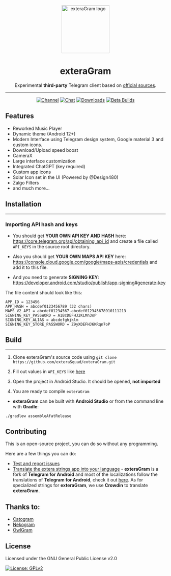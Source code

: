 
  
<div align="center">

  <img src="https://i.imgur.com/5EmxevP.png" alt="exteraGram logo" width="150px" />
  
  # exteraGram

  
  Experimental **third-party** Telegram client based on [official sources](https://github.com/DrKLO/Telegram).
  
  ---
  [![Channel](https://img.shields.io/badge/Channel-Telegram-red.svg)](https://t.me/exteraGram)
  [![Chat](https://img.shields.io/badge/Chat-Telegram-red.svg)](https://t.me/exteraChat)
  [![Downloads](https://img.shields.io/badge/Release%20at%20-%20Telegram-red.svg)](https://t.me/exteraReleases)
  [![Beta Builds](https://img.shields.io/badge/Beta%20at%20-%20Telegram-red.svg)](https://t.me/exteraGramCI)
</div>

## Features

- Reworked Music Player
- Dynamic theme (Android 12+)
- Modern Interface using Telegram design system, Google material 3 and custom icons.
- Download/Upload speed boost
- CameraX
- Large interface customization
- Integrated ChatGPT (key required)
- Custom app icons
- Solar Icon set in the UI (Powered by @Design480)
- Zalgo Filters
- and much more...


## Installation
---
### Importing API hash and keys

- You should get **YOUR OWN API KEY AND HASH** here: https://core.telegram.org/api/obtaining_api_id and create a file called `API_KEYS` in the source root directory.

- Also you should get **YOUR OWN MAPS API KEY** here: https://console.cloud.google.com/google/maps-apis/credentials and add it to this file.

- And you need to generate **SIGNING KEY**: https://developer.android.com/studio/publish/app-signing#generate-key

  

The file content should look like this:

```
APP_ID = 123456
APP_HASH = abcdef0123456789 (32 chars)
MAPS_V2_API = abcdef01234567-abcdef012345678910111213
SIGNING_KEY_PASSWORD = A1BcDEFHJ2KLMn3oP
SIGNING_KEY_ALIAS = abcdefghjklm
SIGNING_KEY_STORE_PASSWORD = Z9yXDEFHJ6KRqn7oP
```

## Build
---

1. Clone exteraGram's source code using `git clone https://github.com/exteraSquad/exteraGram.git`

2. Fill out values in `API_KEYS` like [here](https://github.com/exteraSquad/exteraGram#importing-api-hash-and-keys)

3. Open the project in Android Studio. It should be opened, **not imported**

4. You are ready to compile `exteraGram`

  

-  **exteraGram** can be built with **Android Studio** or from the command line with **Gradle**:

```
./gradlew assembleAfatRelease
```

## Contributing

This is an open-source project, you can do so without any programming.

Here are a few things you can do:

- [Test and report issues](https://github.com/exteraSquad/exteraGram/issues/new/choose)
- [Translate the extera strings app into your language](https://crowdin.com/project/exteralocales) -
**exteraGram** is a fork of **Telegram for Android** and most of the localizations follow the translations of **Telegram for Android**, check it out [here](https://translations.telegram.org/en/android/). As for specialized strings for **exteraGram**, we use **Crowdin** to translate **exteraGram**.


 ## Thanks to:
- [Catogram](https://github.com/Catogram/Catogram)
- [Nekogram](https://gitlab.com/Nekogram/Nekogram)
- [OwlGram](https://github.com/OwlGramDev/OwlGram)

License
---
Licensed under the GNU General Public License v2.0

[![License: GPLv2](https://img.shields.io/badge/License-GPL%20v2-red.svg?style=for-the-badge)](https://github.com/exteraSquad/exteraGram/blob/main/LICENSE)
